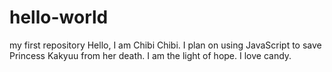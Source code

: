 # hello-world
my first repository
Hello, I am Chibi Chibi. I plan on using JavaScript to save Princess Kakyuu from her death. 
I am the light of hope.
I love candy.
